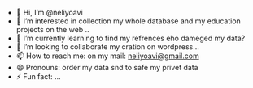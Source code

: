 - 👋 Hi, I’m @neliyoavi
- 👀 I’m interested in collection my whole database and my education projects on the web  ..
- 🌱 I’m currently learning to find my refrences eho dameged my data? 
- 💞️ I’m looking to collaborate my cration on wordpress...
- 📫 How to reach me: on my mail: neliyoavi@gmail.com
- 😄 Pronouns: order my data snd to safe my privet data 
- ⚡ Fun fact: ...

<!---
neliyoavi/neliyoavi is a ✨ special ✨ repository because its `README.md` (this file) appears on your GitHub profile.
You can click the Preview link to take a look at your changes.
--->
